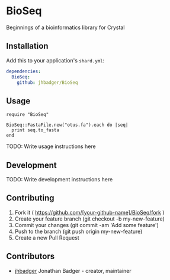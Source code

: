 # BioSeq

Beginnings of a bioinformatics library for Crystal

## Installation


Add this to your application's `shard.yml`:

```yaml
dependencies:
  BioSeq:
    github: jhbadger/BioSeq
```


## Usage


```crystal
require "BioSeq"

BioSeq::FastaFile.new("otus.fa").each do |seq|
  print seq.to_fasta
end
```


TODO: Write usage instructions here

## Development

TODO: Write development instructions here

## Contributing

1. Fork it ( https://github.com/[your-github-name]/BioSeq/fork )
2. Create your feature branch (git checkout -b my-new-feature)
3. Commit your changes (git commit -am 'Add some feature')
4. Push to the branch (git push origin my-new-feature)
5. Create a new Pull Request

## Contributors

- [jhbadger](https://github.com/jhbadger) Jonathan Badger - creator, maintainer
